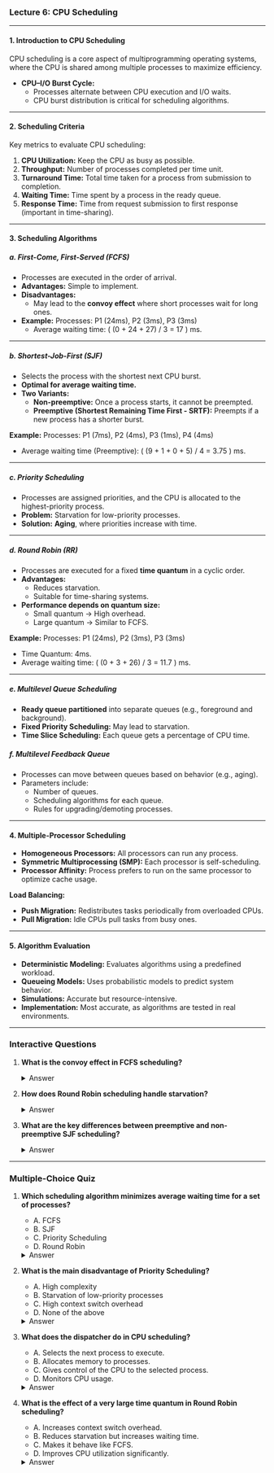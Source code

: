 ### Lecture 6: CPU Scheduling

---

#### **1. Introduction to CPU Scheduling**
CPU scheduling is a core aspect of multiprogramming operating systems, where the CPU is shared among multiple processes to maximize efficiency.

- **CPU–I/O Burst Cycle:** 
  - Processes alternate between CPU execution and I/O waits.
  - CPU burst distribution is critical for scheduling algorithms.

---

#### **2. Scheduling Criteria**
Key metrics to evaluate CPU scheduling:
1. **CPU Utilization:** Keep the CPU as busy as possible.
2. **Throughput:** Number of processes completed per time unit.
3. **Turnaround Time:** Total time taken for a process from submission to completion.
4. **Waiting Time:** Time spent by a process in the ready queue.
5. **Response Time:** Time from request submission to first response (important in time-sharing).

---

#### **3. Scheduling Algorithms**

##### **a. First-Come, First-Served (FCFS)**
- Processes are executed in the order of arrival.
- **Advantages:** Simple to implement.
- **Disadvantages:** 
  - May lead to the **convoy effect** where short processes wait for long ones.
- **Example:**
  Processes: P1 (24ms), P2 (3ms), P3 (3ms)
  - Average waiting time: \( (0 + 24 + 27) / 3 = 17 \) ms.

---

##### **b. Shortest-Job-First (SJF)**
- Selects the process with the shortest next CPU burst.
- **Optimal for average waiting time.**
- **Two Variants:**
  - **Non-preemptive:** Once a process starts, it cannot be preempted.
  - **Preemptive (Shortest Remaining Time First - SRTF):** Preempts if a new process has a shorter burst.

**Example:**
Processes: P1 (7ms), P2 (4ms), P3 (1ms), P4 (4ms)
- Average waiting time (Preemptive): \( (9 + 1 + 0 + 5) / 4 = 3.75 \) ms.

---

##### **c. Priority Scheduling**
- Processes are assigned priorities, and the CPU is allocated to the highest-priority process.
- **Problem:** Starvation for low-priority processes.
- **Solution:** **Aging**, where priorities increase with time.

---

##### **d. Round Robin (RR)**
- Processes are executed for a fixed **time quantum** in a cyclic order.
- **Advantages:** 
  - Reduces starvation.
  - Suitable for time-sharing systems.
- **Performance depends on quantum size:**
  - Small quantum -> High overhead.
  - Large quantum -> Similar to FCFS.

**Example:**
Processes: P1 (24ms), P2 (3ms), P3 (3ms)
- Time Quantum: 4ms.
- Average waiting time: \( (0 + 3 + 26) / 3 = 11.7 \) ms.

---

##### **e. Multilevel Queue Scheduling**
- **Ready queue partitioned** into separate queues (e.g., foreground and background).
- **Fixed Priority Scheduling:** May lead to starvation.
- **Time Slice Scheduling:** Each queue gets a percentage of CPU time.

##### **f. Multilevel Feedback Queue**
- Processes can move between queues based on behavior (e.g., aging).
- Parameters include:
  - Number of queues.
  - Scheduling algorithms for each queue.
  - Rules for upgrading/demoting processes.

---

#### **4. Multiple-Processor Scheduling**
- **Homogeneous Processors:** All processors can run any process.
- **Symmetric Multiprocessing (SMP):** Each processor is self-scheduling.
- **Processor Affinity:** Process prefers to run on the same processor to optimize cache usage.

**Load Balancing:**
- **Push Migration:** Redistributes tasks periodically from overloaded CPUs.
- **Pull Migration:** Idle CPUs pull tasks from busy ones.

---

#### **5. Algorithm Evaluation**
- **Deterministic Modeling:** Evaluates algorithms using a predefined workload.
- **Queueing Models:** Uses probabilistic models to predict system behavior.
- **Simulations:** Accurate but resource-intensive.
- **Implementation:** Most accurate, as algorithms are tested in real environments.

---

### **Interactive Questions**

1. **What is the convoy effect in FCFS scheduling?**

   <details>
   <summary>Answer</summary>
   The convoy effect occurs when shorter processes must wait for a longer process to complete, leading to inefficient CPU utilization.
   </details>

2. **How does Round Robin scheduling handle starvation?**

   <details>
   <summary>Answer</summary>
   By assigning a fixed time quantum and cycling through processes, all processes get CPU time, reducing the risk of starvation.
   </details>

3. **What are the key differences between preemptive and non-preemptive SJF scheduling?**

   <details>
   <summary>Answer</summary>
   Preemptive SJF (SRTF) allows a new process with a shorter burst to preempt the current one, while non-preemptive SJF completes the current process before switching.
   </details>

---

### **Multiple-Choice Quiz**

1. **Which scheduling algorithm minimizes average waiting time for a set of processes?**
   - A. FCFS
   - B. SJF
   - C. Priority Scheduling
   - D. Round Robin

   <details>
   <summary>Answer</summary>
   B. SJF
   </details>

2. **What is the main disadvantage of Priority Scheduling?**
   - A. High complexity
   - B. Starvation of low-priority processes
   - C. High context switch overhead
   - D. None of the above

   <details>
   <summary>Answer</summary>
   B. Starvation of low-priority processes
   </details>

3. **What does the dispatcher do in CPU scheduling?**
   - A. Selects the next process to execute.
   - B. Allocates memory to processes.
   - C. Gives control of the CPU to the selected process.
   - D. Monitors CPU usage.

   <details>
   <summary>Answer</summary>
   C. Gives control of the CPU to the selected process.
   </details>

4. **What is the effect of a very large time quantum in Round Robin scheduling?**
   - A. Increases context switch overhead.
   - B. Reduces starvation but increases waiting time.
   - C. Makes it behave like FCFS.
   - D. Improves CPU utilization significantly.

   <details>
   <summary>Answer</summary>
   C. Makes it behave like FCFS.
   </details>
